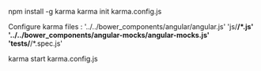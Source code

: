 npm install -g karma
karma init karma.config.js

Configure karma files :
'../../bower_components/angular/angular.js'
'js/**/*.js'
'../../bower_components/angular-mocks/angular-mocks.js'
'tests/**/*.spec.js'	

karma start karma.config.js